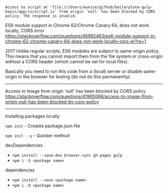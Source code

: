 `Access to script at 'file:///Users/eunice/github/boilerplate-gulp-basic/app/js/script.js' from origin 'null' has been blocked by CORS policy: The response is invalid.`

ES6 module support in Chrome 62/Chrome Canary 64, does not work locally, CORS error<br>
https://stackoverflow.com/questions/46992463/es6-module-support-in-chrome-62-chrome-canary-64-does-not-work-locally-cors-er?rq=1

2017
Unlike regular scripts, ES6 modules are subject to same-origin policy. 
This means that you cannot import them from the file system or cross-origin without a CORS header (which cannot be set for local files).

Basically you need to run this code from a (local) server or disable same-origin in the browser for testing (do not do this permanently). 

---

Access to Image from origin 'null' has been blocked by CORS policy<br>
https://stackoverflow.com/questions/41965066/access-to-image-from-origin-null-has-been-blocked-by-cors-policy

---

Installing packages locally

`npm init` - Creates package.json file

`npm init --y` - Quicker method

devDependencies<br>
- `npm install --save-dev browser-sync gh-pages gulp`
- `npm i -S <package name>`

dependencies<br>
- `npm install --save <package name>`
- `npm i -D <package name>`